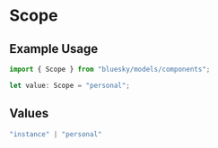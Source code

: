 # Scope

## Example Usage

```typescript
import { Scope } from "bluesky/models/components";

let value: Scope = "personal";
```

## Values

```typescript
"instance" | "personal"
```